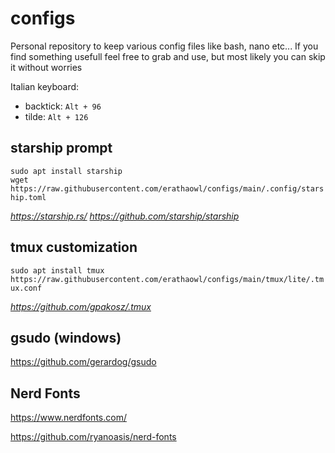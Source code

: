 # configs

Personal repository to keep various config files like bash, nano etc...
If you find something usefull feel free to grab and use, but most likely you can skip it without worries

Italian keyboard:
- backtick: `Alt + 96`
- tilde: `Alt + 126`

 
## starship prompt

`sudo apt install starship`\
`wget https://raw.githubusercontent.com/erathaowl/configs/main/.config/starship.toml`

*https://starship.rs/*
*https://github.com/starship/starship*


## tmux customization

`sudo apt install tmux`\
`https://raw.githubusercontent.com/erathaowl/configs/main/tmux/lite/.tmux.conf`

*https://github.com/gpakosz/.tmux*

## gsudo (windows)

https://github.com/gerardog/gsudo


## Nerd Fonts

https://www.nerdfonts.com/

https://github.com/ryanoasis/nerd-fonts
